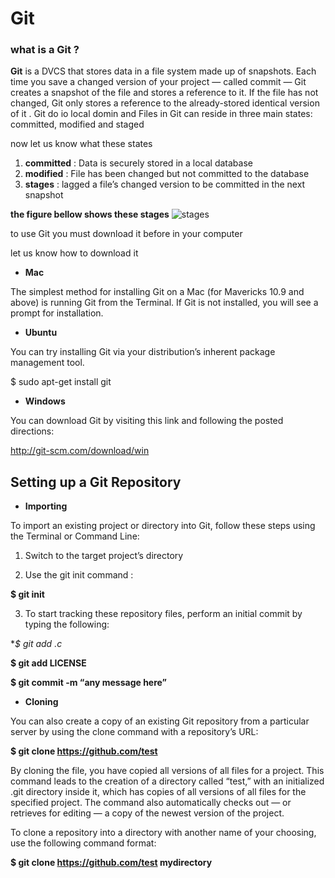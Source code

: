 # Git

### what is a Git ?


**Git** is a DVCS that stores data in a file system made up of snapshots. Each time you save a changed version of your project — called commit — Git creates a snapshot of the file and stores a reference to it. If the file has not changed, Git only stores a reference to the already-stored identical version of it . Git do io local domin and Files in Git can reside in three main states: committed, modified and staged 

now let us know what these states

1. **committed** : Data is securely stored in a local database
2. **modified** : File has been changed but not committed to the database
3. **stages** : lagged a file’s changed version to be committed in the next snapshot

**the figure bellow shows these stages**
![stages](https://blog.udemy.com/wp-content/uploads/2015/08/image066.png)

to use Git you must download it before in your computer

let us know how to download it 

- **Mac**

The simplest method for installing Git on a Mac (for Mavericks 10.9 and above) is running Git from the Terminal. If Git is not installed, you will see a prompt for installation.

- **Ubuntu**

You can try installing Git via your distribution’s inherent package management tool.

$ sudo apt-get install git

- **Windows**

You can download Git by visiting this link and following the posted directions:

http://git-scm.com/download/win

## Setting up a Git Repository

- **Importing**

To import an existing project or directory into Git, follow these steps using the Terminal or Command Line:

1. Switch to the target project’s directory

2. Use the git init command :

**$ git init**

3. To start tracking these repository files, perform an initial commit by typing the following:

**$ git add *.c**

**$ git add LICENSE**

**$ git commit -m “any message here”**

- **Cloning**

You can also create a copy of an existing Git repository from a particular server by using the clone command with a repository’s URL:

**$ git clone https://github.com/test**

By cloning the file, you have copied all versions of all files for a project. This command leads to the creation of a directory called “test,” with an initialized .git directory inside it, which has copies of all versions of all files for the specified project. The command also automatically checks out — or retrieves for editing — a copy of the newest version of the project.

To clone a repository into a directory with another name of your choosing, use the following command format:

**$ git clone https://github.com/test mydirectory**



